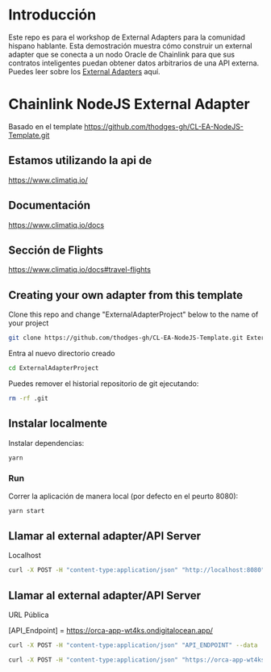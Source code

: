 # Introducción

Este repo es para el workshop de External Adapters para la comunidad hispano hablante. Esta demostración muestra cómo construir un external adapter que se conecta a un nodo Oracle de Chainlink para que sus contratos inteligentes puedan obtener datos arbitrarios de una API externa. Puedes leer sobre los [External Adapters](https://docs.chain.link/docs/external-adapters/) aquí.

# Chainlink NodeJS External Adapter 

Basado en el template https://github.com/thodges-gh/CL-EA-NodeJS-Template.git

## Estamos utilizando la api de 

https://www.climatiq.io/

## Documentación

https://www.climatiq.io/docs

## Sección de Flights

https://www.climatiq.io/docs#travel-flights


## Creating your own adapter from this template

Clone this repo and change "ExternalAdapterProject" below to the name of your project

```bash
git clone https://github.com/thodges-gh/CL-EA-NodeJS-Template.git ExternalAdapterProject
```

Entra al nuevo directorio creado

```bash
cd ExternalAdapterProject
```

Puedes remover el historial repositorio de git ejecutando:

```bash
rm -rf .git
```

## Instalar localmente

Instalar dependencias:

```bash
yarn
```

### Run

Correr la aplicación de manera local (por defecto en el peurto 8080):

```bash
yarn start
```
## Llamar al external adapter/API Server

Localhost

```bash
curl -X POST -H "content-type:application/json" "http://localhost:8080" --data '{"id": 1, "data": {"from": "ONT", "to": "SCL","passengers": 300,"class": "unknown" } }'
```
## Llamar al external adapter/API Server

URL Pública

[API_Endpoint] = https://orca-app-wt4ks.ondigitalocean.app/

```bash
curl -X POST -H "content-type:application/json" "API_ENDPOINT" --data '{"id": 1, "data": {"from": "ONT", "to": "SCL","passengers": 300,"classFlight": "unknown" } }'
```

```bash
curl -X POST -H "content-type:application/json" "https://orca-app-wt4ks.ondigitalocean.app/" --data '{"id": 1, "data": {"from": "ONT", "to": "SCL","passengers": 300,"classFlight": "unknown" } }'
```




